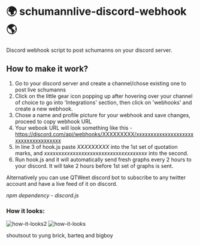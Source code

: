 # 🌍 schumannlive-discord-webhook 🌎

Discord webhook script to post schumanns on your discord server.

## How to make it work?

1. Go to your discord server and create a channel/chose existing one to post live schumanns
2. Click on the little gear icon popping up after hovering over your channel of choice to go into 'Integrations' section, then click on 'webhooks' and create a new webhook.
3. Chose a name and profile picture for your webhook and save changes, proceed to copy webhook URL
4. Your webook URL will look something like this - https://discord.com/api/webhooks/XXXXXXXXX/xxxxxxxxxxxxxxxxxxxxxxxxxxxxxxxxxxxx
5. In line 3 of hook.js paste *XXXXXXXXX* into the 1st set of quotation marks, and *xxxxxxxxxxxxxxxxxxxxxxxxxxxxxxxxxxxx* into the second.
6. Run hook.js and it will automatically send fresh graphs every 2 hours to your discord. It will take 2 hours before 1st set of graphs is sent.

Alternatively you can use QTWeet discord bot to subscribe to any twitter account and have a live feed of it on discord. 

*npm dependency - discord.js*

### How it looks:
![how-it-looks2](https://user-images.githubusercontent.com/82292036/114833378-ce4ee480-9dcf-11eb-9ccb-2a1b16b4e7c3.jpg)
![how-it-looks](https://user-images.githubusercontent.com/82292036/114832116-677cfb80-9dce-11eb-9457-adf1d745d401.jpg)


shoutsout to yung brick, barteq and bigboy 
